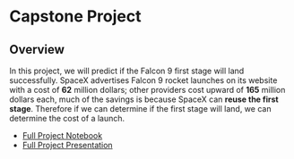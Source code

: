 # Capstone Project
## Overview
In this project, we will predict if the Falcon 9 first stage will land successfully. SpaceX advertises Falcon 9 rocket launches on its website with a cost of **62** million dollars; other providers cost upward of **165** million dollars each, much of the savings is because SpaceX can **reuse the first stage**. Therefore if we can determine if the first stage will land, we can determine the cost of a launch.
* [Full Project Notebook](https://colab.research.google.com/github/maxjinli/IBM-Data-Science-Project/blob/Applied-Data-Science-Capstone/SpaceX_Launch_Prediction_Final_Project.ipynb)
* [Full Project Presentation](https://drive.google.com/file/d/1hlXYKW0nJpOSH6jv1cEubaMOg9WnI9r9/view?usp=sharing)
